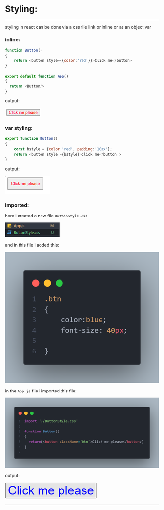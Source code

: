 # Styling:

---

styling in react can be done via a css file link or inline or as an object var

### inline:


```javascript
function Button()
{
    return <button style={{color:'red'}}>Click me</button>
}

export default function App()
{
  return <Button/>
}
```

output:

![Output](Imgs/STYLINGOUTPUT01.png)


### var styling:

```javascript
export function Button()
{
    const bstyle = {color:'red', padding:'10px'};
    return <button style ={bstyle}>click me</button >
}
```

output:

![Output](Imgs/STYLINGOUTPUT02.png)


### imported:

here i created a new file ``ButtonStyle.css``


![CssFile](Imgs/CssFile01.png)

and in this file i added this:

![Example](Imgs/STYLINGEXAMPLE03.png)


in the ``App.js`` file i imported this file:

![Example](Imgs/STYLINGEXAMPLE04.png)

output:

![Output](Imgs/STYLINGOUTPUT03.png)


---
